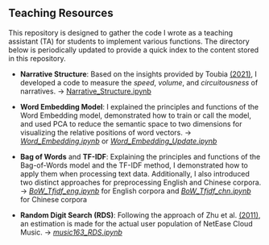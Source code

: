 ## Teaching Resources

This repository is designed to gather the code I wrote as a teaching assistant (TA) for students to implement various functions. The directory below is periodically updated to provide a quick index to the content stored in this repository.

- **Narrative Structure**: Based on the insights provided by Toubia [(2021)](https://doi.org/10.1073/pnas.2011695118), I developed a code to measure the _speed_, _volume_, and _circuitousness_ of narratives. -> [Narrative_Structure.ipynb](https://github.com/sun-yixiao/teaching/blob/main/Narrative_Structure.ipynb)

- **Word Embedding Model**: I explained the principles and functions of the Word Embedding model, demonstrated how to train or call the model, and used PCA to reduce the semantic space to two dimensions for visualizing the relative positions of word vectors. -> [_Word_Embedding.ipynb_](https://github.com/sun-yixiao/teaching/blob/main/Word_Embedding.ipynb) or [_Word_Embedding_Update.ipynb_](https://github.com/sun-yixiao/teaching/blob/main/Word_Embeeding_Update.ipynb)

- **Bag of Words** and **TF-IDF**: Explaining the principles and functions of the Bag-of-Words model and the TF-IDF method, I demonstrated how to apply them when processing text data. Additionally, I also introduced two distinct approaches for preprocessing English and Chinese corpora. -> [_BoW_Tfidf_eng.ipynb_](https://github.com/sun-yixiao/teaching/blob/main/BoW_Tfidf_eng.ipynb) for English corpora and [_BoW_Tfidf_chn.ipynb_](https://github.com/sun-yixiao/teaching/blob/main/BoW_Tfidf_chn.ipynb) for Chinese corpora

- **Random Digit Search (RDS)**: Following the approach of Zhu et al. [(2011)](https://doi.org/10.1177/0894439310382512), an estimation is made for the actual user population of NetEase Cloud Music. -> [_music163_RDS.ipynb_](https://github.com/sun-yixiao/teaching/blob/main/music163_RDS.ipynb)
